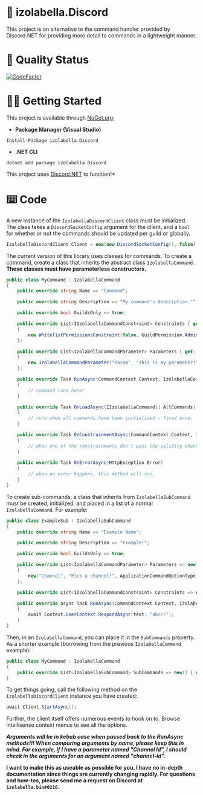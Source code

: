 # 💞 izolabella.Discord

This project is an alternative to the command handler provided by Discord.NET for providing more detail to commands in a lightweight manner.

# 🌸 Quality Status
[![CodeFactor](https://www.codefactor.io/repository/github/izolabella/izolabella.discord/badge)](https://www.codefactor.io/repository/github/izolabella/izolabella.discord)

# 👩‍💻 Getting Started
This project is available through [NuGet.org](https://www.nuget.org/packages/izolabella.Discord/);
- __Package Manager (Visual Studio)__
```
Install-Package izolabella.Discord
```
- __.NET CLI__
```
dotnet add package izolabella.Discord
```
This project uses [Discord.NET](https://www.nuget.org/packages/Discord.Net/) to function!*

# ⌨️ Code
A new instance of the `IzolabellaDiscordClient` class must be initialized. The class takes a `DiscordSocketConfig` argument for the client, and a `bool` for whether or not the commands should be updated per guild or globally.
```cs
IzolabellaDiscordClient Client = new(new DiscordSocketConfig(), false);
```

The current version of this library uses classes for commands. To create a command, create a class that inherits the abstract class `IzolabellaCommand`. **These classes must have parameterless constructors.**
```cs
public class MyCommand : IzolabellaCommand
{
    public override string Name => "Command";

    public override string Description => "My command's description.'";

    public override bool GuildsOnly => true;

    public override List<IIzolabellaCommandConstraint> Constraints { get; } = new()
    {
        new WhitelistPermissionsConstraint(false, GuildPermission.Administrator)
    };

    public override List<IzolabellaCommandParameter> Parameters { get; } = new()
    {
        new IzolabellaCommandParameter("Param", "This is my parameter!", ApplicationCommandOptionType.Channel, true)
    };

    public override Task RunAsync(CommandContext Context, IzolabellaCommandArgument[] Arguments)
    {
        // command runs here!
    }

    public override Task OnLoadAsync(IIzolabellaCommand[] AllCommands)
    {
        // runs when all commands have been initialized - fired once.
    }

    public override Task OnConstrainmentAsync(CommandContext Context, IzolabellaCommandArgument[] Arguments, IIzolabellaCommandConstraint ConstraintThatFailed)
    {
        // when one of the constrainments don't pass the validity check by the handler, this method gets called.
    }
        
    public override Task OnErrorAsync(HttpException Error)
    {
        // when an error happens, this method will run.
    }
}
```

To create sub-commands, a class that inherits from `IzolabellaSubCommand` must be created, initialized, and placed in a list of a normal `IzolabellaCommand`. For example:
```cs
public class ExampleSub : IzolabellaSubCommand
{
    public override string Name => "Example Name";

    public override string Description => "Example!";

    public override bool GuildsOnly => true;

    public override List<IzolabellaCommandParameter> Parameters => new()
    {
        new("Channel", "Pick a channel!", ApplicationCommandOptionType.Channel, new() { ChannelType.Text }, false)
    };

    public override List<IIzolabellaCommandConstraint> Constraints => new();

    public override async Task RunAsync(CommandContext Context, IzolabellaCommandArgument[] Arguments)
    {
        await Context.UserContext.RespondAsync(text: "abc!!");
    }
}
```

Then, in an `IzolabellaCommand`, you can place it in the `SubCommands` property. As a shorter example (borrowing from the previous `IzolabellaCommand` example):
```cs
public class MyCommand : IzolabellaCommand
{
    public override List<IzolabellaSubCommand> SubCommands => new() { new ExampleSub() };
}
```



To get things going, call the following method on the `IzolabellaDiscordClient` instance you have created:
```cs
await Client.StartAsync();
```

Further, the client itself offers numerous events to hook on to. Browse intellisense context menus to see all the options.

***Arguments will be in kebab case when passed back to the RunAsync methods!!! When comparing arguments by name, please keep this in mind. For example, if I have a parameter named "Channel Id", I should check in the arguments for an argument named "channel-id".***

__I want to make this as useable as possible for you. I have no in-depth documentation since things are currently changing rapidly. For questions and how-tos, please send me a request on Discord at `izolabella.bin#0216`.__
